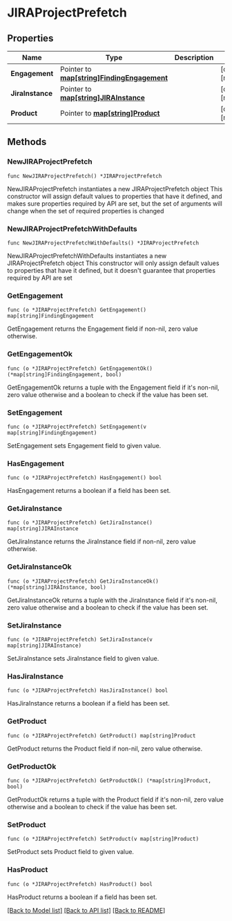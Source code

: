 # JIRAProjectPrefetch

## Properties

Name | Type | Description | Notes
------------ | ------------- | ------------- | -------------
**Engagement** | Pointer to [**map[string]FindingEngagement**](FindingEngagement.md) |  | [optional] [readonly] 
**JiraInstance** | Pointer to [**map[string]JIRAInstance**](JIRAInstance.md) |  | [optional] [readonly] 
**Product** | Pointer to [**map[string]Product**](Product.md) |  | [optional] [readonly] 

## Methods

### NewJIRAProjectPrefetch

`func NewJIRAProjectPrefetch() *JIRAProjectPrefetch`

NewJIRAProjectPrefetch instantiates a new JIRAProjectPrefetch object
This constructor will assign default values to properties that have it defined,
and makes sure properties required by API are set, but the set of arguments
will change when the set of required properties is changed

### NewJIRAProjectPrefetchWithDefaults

`func NewJIRAProjectPrefetchWithDefaults() *JIRAProjectPrefetch`

NewJIRAProjectPrefetchWithDefaults instantiates a new JIRAProjectPrefetch object
This constructor will only assign default values to properties that have it defined,
but it doesn't guarantee that properties required by API are set

### GetEngagement

`func (o *JIRAProjectPrefetch) GetEngagement() map[string]FindingEngagement`

GetEngagement returns the Engagement field if non-nil, zero value otherwise.

### GetEngagementOk

`func (o *JIRAProjectPrefetch) GetEngagementOk() (*map[string]FindingEngagement, bool)`

GetEngagementOk returns a tuple with the Engagement field if it's non-nil, zero value otherwise
and a boolean to check if the value has been set.

### SetEngagement

`func (o *JIRAProjectPrefetch) SetEngagement(v map[string]FindingEngagement)`

SetEngagement sets Engagement field to given value.

### HasEngagement

`func (o *JIRAProjectPrefetch) HasEngagement() bool`

HasEngagement returns a boolean if a field has been set.

### GetJiraInstance

`func (o *JIRAProjectPrefetch) GetJiraInstance() map[string]JIRAInstance`

GetJiraInstance returns the JiraInstance field if non-nil, zero value otherwise.

### GetJiraInstanceOk

`func (o *JIRAProjectPrefetch) GetJiraInstanceOk() (*map[string]JIRAInstance, bool)`

GetJiraInstanceOk returns a tuple with the JiraInstance field if it's non-nil, zero value otherwise
and a boolean to check if the value has been set.

### SetJiraInstance

`func (o *JIRAProjectPrefetch) SetJiraInstance(v map[string]JIRAInstance)`

SetJiraInstance sets JiraInstance field to given value.

### HasJiraInstance

`func (o *JIRAProjectPrefetch) HasJiraInstance() bool`

HasJiraInstance returns a boolean if a field has been set.

### GetProduct

`func (o *JIRAProjectPrefetch) GetProduct() map[string]Product`

GetProduct returns the Product field if non-nil, zero value otherwise.

### GetProductOk

`func (o *JIRAProjectPrefetch) GetProductOk() (*map[string]Product, bool)`

GetProductOk returns a tuple with the Product field if it's non-nil, zero value otherwise
and a boolean to check if the value has been set.

### SetProduct

`func (o *JIRAProjectPrefetch) SetProduct(v map[string]Product)`

SetProduct sets Product field to given value.

### HasProduct

`func (o *JIRAProjectPrefetch) HasProduct() bool`

HasProduct returns a boolean if a field has been set.


[[Back to Model list]](../README.md#documentation-for-models) [[Back to API list]](../README.md#documentation-for-api-endpoints) [[Back to README]](../README.md)


